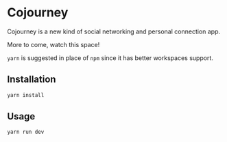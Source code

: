 # Cojourney

Cojourney is a new kind of social networking and personal connection app.

More to come, watch this space!

`yarn` is suggested in place of `npm` since it has better workspaces support.

## Installation

```bash
yarn install
```

## Usage

```bash
yarn run dev
```